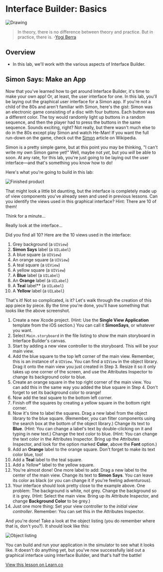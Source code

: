 #   Interface Builder: Basics

![Drawing](http://i.imgur.com/LuPm37H.jpg?1)
> In theory, there is no difference between theory and practice. But in practice, there is. -[Yogi Berra](https://en.wikipedia.org/wiki/Yogi_Berra)

## Overview

* In this lab, we'll work with the various aspects of Interface Builder.

## Simon Says: Make an App

Now that you've learned how to get around Interface Builder, it's time to make your own app! Or, at least, the user interface for one. In this lab, you'll be laying out the graphical user interface for a Simon app. If you're not a child of the 80s and aren't familiar with Simon, here's the gist: Simon was an electronic game consisting of a disc with four buttons. Each button was a different color. The toy would randomly light up buttons in a random sequence, and then the player had to press the buttons in the same sequence. Sounds exciting, right? Not really, but there wasn't much else to do in the 80s except play Simon and watch He-Man! If you want the full run-down on the game, check out the [Simon](https://en.wikipedia.org/wiki/Simon_\(game\)) article on Wikipedia.

Simon is a pretty simple game, but at this point you may be thinking, "I can't write my own Simon game yet!" Well, maybe not _yet_, but you _will_ be able to soon. At any rate, for this lab, you're just going to be laying out the user interface—and that's something you know how to do!

Here's what you're going to build in this lab:

![Finished product](http://i.imgur.com/PdO6gU6.png)

That might look a little bit daunting, but the interface is completely made up of view components you've already seen and used in previous lessons. Can you identify the views used in this graphical interface? Hint: There are 10 of them!

Think for a minute...

Really look at the interface...

Did you find all 10? Here are the 10 views used in the interface:

1. Grey background (a `UIView`)
2. **Simon Says** label (a `UILabel`)
3. A blue square (a `UIView`)
4. An orange square (a `UIView`)
5. A teal square (a `UIView`)
6. A yellow square (a `UIView`)
7. A **Blue** label (a `UILabel`)
8. An **Orange** label (a `UILabel`)
9. A **Teal** label** (a `UILabel`)
10. A **Yellow** label (a `UILabel`)

That's it! Not so complicated, is it? Let's walk through the creation of this app piece by piece. By the time you're done, you'll have something that looks like the above screenshot.

1. Create a new Xcode project. (Hint: Use the **Single View Application** template from the iOS section.) You can call it **SimonSays**, or whatever you want.
2. Select `Main.storyboard` in the file listing to show the main storyboard in Interface Builder's canvas.
3. Start by adding a new view controller to the storyboard. This will be your main view.
4. Add the blue square to the top left corner of the main view. Remember, this is an instance of a `UIView`. You can find a `UIView` in the object library. Drag it onto the main view you just created in Step 3. Resize it so it only takes up one corner of the screen, and use the Attributes Inspector to change its background color to blue.
5. Create an orange square in the top right corner of the main view. You can add this in the same way you added the blue square in Step 4. Don't forget to set its background color to orange!
6. Now add the teal square to the bottom left corner.
7. Finish off the squares by creating a yellow square in the bottom right corner.
8. Now it's time to label the squares. Drag a new label from the object library to the blue square. (Remember, you can filter components using the search box at the bottom of the object library.) Change its text to **Blue**. (Hint: You can change a label's text by double-clicking on it and typing in new text.) Change the text color to blue. (Hint: You can change the text color in the Attributes Inspector. Bring up the Attributes Inspector, and look for the option marked **Color**, above the **Font** option.)
9. Add an **Orange** label to the orange square. Don't forget to make its text color blue, too!
10. Add a **Teal** label to the teal square.
11. Add a *Yellow** label to the yellow square.
12. You're almost done! One more label to add: Drag a new label to the center of the main view. Change its text to **Simon Says**. You can leave its color as black (or you can change it if you're feeling adventurous).
13. Your interface should look pretty close to the example above. One problem: The background is white, not grey. Change the background so it is grey. (Hint: Select the main view. Bring up its Attribute Inspector, and change **Background Color** to be grey.)
14. Just one more thing: Set your view controller to the _initial view controller_. Remember: You can set this in the Attributes Inspector.

And you're done! Take a look at the object listing (you do remember where that is, don't you?). It should look like this:

![Object listing](http://i.imgur.com/Y6pMzfn.png)

You can build and run your application in the simulator to see what it looks like. It doesn't do anything yet, but you've now successfully laid out a graphical interface using Interface Builder, and that's half the battle!

<a href='https://learn.co/lessons/InterfaceBuilderLab' data-visibility='hidden'>View this lesson on Learn.co</a>
